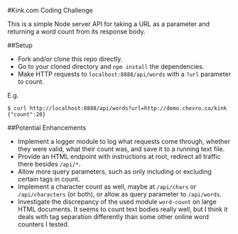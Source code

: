 #Kink.com Coding Challenge

This is a simple Node server API for taking a URL as a parameter and returning a word count from its response body.

##Setup
* Fork and/or clone this repo directly.
* Go to your cloned directory and `npm install` the dependencies.
* Make HTTP requests to `localhost:8888/api/words` with a `?url` parameter to count.

E.g.

    $ curl http://localhost:8888/api/words?url=http://demo.chevro.co/kink
    {"count":20}

##Potential Enhancements
* Implement a logger module to log what requests come through, whether they were valid, what their count was, and save it to a running text file.
* Provide an HTML endpoint with instructions at root, redirect all traffic there besides `/api/*`.
* Allow more query parameters, such as only including or excluding certain tags in count.
* Implement a character count as well, maybe at `/api/chars` or `/api/characters` (or both), or allow as query parameter to `/api/words`.
* Investigate the discrepancy of the used module `word-count` on large HTML documents. It seems to count text bodies really well, but I think it deals with tag separation differently than some other online word counters I tested.
